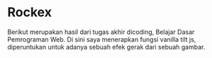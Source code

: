 # Rockex
Berikut merupakan hasil dari tugas akhir dicoding, Belajar Dasar Pemrograman Web. Di sini saya menerapkan fungsi vanilla tilt js, diperuntukan untuk adanya sebuah efek gerak dari sebuah gambar.
